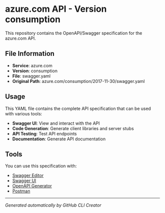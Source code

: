# azure.com API - Version consumption

This repository contains the OpenAPI/Swagger specification for the azure.com API.

## File Information

- **Service**: azure.com
- **Version**: consumption
- **File**: swagger.yaml
- **Original Path**: azure.com/consumption/2017-11-30/swagger.yaml

## Usage

This YAML file contains the complete API specification that can be used with various tools:

- **Swagger UI**: View and interact with the API
- **Code Generation**: Generate client libraries and server stubs
- **API Testing**: Test API endpoints
- **Documentation**: Generate API documentation

## Tools

You can use this specification with:

- [Swagger Editor](https://editor.swagger.io/)
- [Swagger UI](https://swagger.io/tools/swagger-ui/)
- [OpenAPI Generator](https://openapi-generator.tech/)
- [Postman](https://www.postman.com/)

---

*Generated automatically by GitHub CLI Creator*
